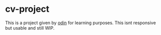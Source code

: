 # cv-project

This is a project given by [odin](https://www.theodinproject.com/paths/full-stack-javascript/courses/javascript/lessons/cv-application) for learning purposes. This isnt responsive but usable and still WIP.
